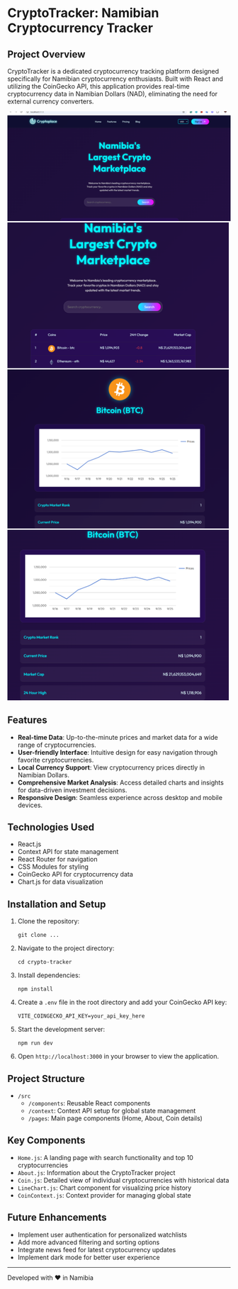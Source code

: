 # CryptoTracker: Namibian Cryptocurrency Tracker

## Project Overview

CryptoTracker is a dedicated cryptocurrency tracking platform designed specifically for Namibian cryptocurrency enthusiasts. Built with React and utilizing the CoinGecko API, this application provides real-time cryptocurrency data in Namibian Dollars (NAD), eliminating the need for external currency converters.

<img src="https://github.com/Tileni97/Cryptocurrency-Tracker/blob/Tileni97-patch-1/crypto1.png" alt="CryptoTracker Screenshot 2" width="700"/>

<img src="https://github.com/Tileni97/Cryptocurrency-Tracker/blob/Tileni97-patch-1/Screenshot%202024-09-25%20210322.png?raw=true" alt="CryptoTracker Screenshot 2" width="500"/>

<img src="https://github.com/Tileni97/Cryptocurrency-Tracker/blob/Tileni97-patch-1/Screenshot%202024-09-25%20210431.png?raw=true" alt="CryptoTracker Screenshot 3" width="500"/>

<img src="https://github.com/Tileni97/Cryptocurrency-Tracker/blob/Tileni97-patch-1/Screenshot%202024-09-25%20210454.png?raw=true" alt="CryptoTracker Screenshot 1" width="500"/>

## Features

- **Real-time Data**: Up-to-the-minute prices and market data for a wide range of cryptocurrencies.
- **User-friendly Interface**: Intuitive design for easy navigation through favorite cryptocurrencies.
- **Local Currency Support**: View cryptocurrency prices directly in Namibian Dollars.
- **Comprehensive Market Analysis**: Access detailed charts and insights for data-driven investment decisions.
- **Responsive Design**: Seamless experience across desktop and mobile devices.

## Technologies Used

- React.js
- Context API for state management
- React Router for navigation
- CSS Modules for styling
- CoinGecko API for cryptocurrency data
- Chart.js for data visualization

## Installation and Setup

1. Clone the repository:
   ```
   git clone ...
   ```

2. Navigate to the project directory:
   ```
   cd crypto-tracker
   ```

3. Install dependencies:
   ```
   npm install
   ```

4. Create a `.env` file in the root directory and add your CoinGecko API key:
   ```
   VITE_COINGECKO_API_KEY=your_api_key_here
   ```

5. Start the development server:
   ```
   npm run dev
   ```

6. Open `http://localhost:3000` in your browser to view the application.

## Project Structure

- `/src`
  - `/components`: Reusable React components
  - `/context`: Context API setup for global state management
  - `/pages`: Main page components (Home, About, Coin details)
 
## Key Components

- `Home.js`: A landing page with search functionality and top 10 cryptocurrencies
- `About.js`: Information about the CryptoTracker project
- `Coin.js`: Detailed view of individual cryptocurrencies with historical data
- `LineChart.js`: Chart component for visualizing price history
- `CoinContext.js`: Context provider for managing global state

## Future Enhancements

- Implement user authentication for personalized watchlists
- Add more advanced filtering and sorting options
- Integrate news feed for latest cryptocurrency updates
- Implement dark mode for better user experience

---

Developed with ❤️ in Namibia

